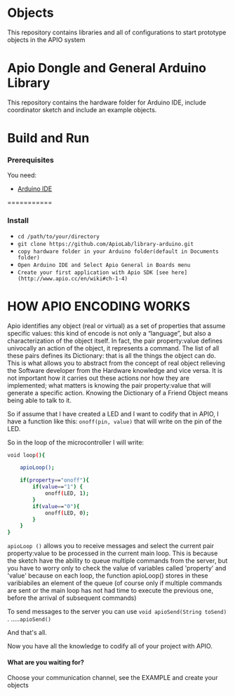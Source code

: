 Objects
=======

This repository contains libraries and all of configurations to start prototype objects in the APIO system

Apio Dongle and General Arduino Library
==========

This repository contains the hardware folder for Arduino IDE, include coordinator sketch and include an example objects.

# Build and Run

### Prerequisites
You need:
* [Arduino IDE](https://www.arduino.cc/en/Main/Software)

===========
### Install

* `cd /path/to/your/directory`
* `git clone https://github.com/ApioLab/library-arduino.git`
* `copy hardware folder in your Arduino folder(default in Documents folder)`
* `Open Arduino IDE and Select Apio General in Boards menu`
* `Create your first application with Apio SDK [see here](http://www.apio.cc/en/wiki#ch-1-4) `

HOW APIO ENCODING WORKS
=======================

<p>Apio identifies any object (real or virtual) as a set of properties that assume specific values: this kind of encode is not only a “language”, but also a characterization of the object itself. In fact, the pair property:value defines univocally an action of the object, it represents a command. The list of all these pairs defines its Dictionary: that is all the things the object can do. This is what allows you to abstract from the concept of real object relieving the Software developer from the Hardware knowledge and vice versa. It is not important how it carries out these actions nor how they are implemented; what matters is knowing the pair property:value that will generate a specific action. Knowing the Dictionary of a Friend Object means being able to talk to it.<p>

<p>So if assume that I have created a LED and I want to codify that in APIO, I have a function like this:
<code>onoff(pin, value)</code> that will write on the pin of the LED.</p>
<p>So in the loop of the microcontroller I will write:</p>

```sh
void loop(){

	apioLoop();

	if(property=="onoff"){
		if(value=="1") {
			onoff(LED, 1);
		}
		if(value=="0"){
			onoff(LED, 0);
		}
	}
}
```
<p> <code>apioLoop ()</code> allows you to receive messages and select the current pair property:value to be processed in the current main loop. This is because the sketch have the ability to queue multiple commands from the server, but you have to worry only to check the value of variables called 'property' and 'value' because on each loop, the function apioLoop() stores in these varibiabiles an element of the queue (of course only if multiple commands are sent or the main loop has not had time to execute the previous one, before the arrival of subsequent commands)</p>

<p> To send messages to the server you can use  <code>void apioSend(String toSend)</code> . .....<code>apioSend()</code> </p>



<p>And that's all.</p>
<p>Now you have all the knowledge to codify all of your project with APIO.</p>
<h4>What are you waiting for?</h4>
<p>Choose your communication channel, see the EXAMPLE and create your objects</p>
